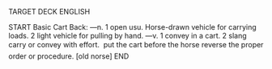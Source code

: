 TARGET DECK
ENGLISH

START
Basic
Cart
Back: —n. 1 open usu. Horse-drawn vehicle for carrying loads. 2 light vehicle for pulling by hand. —v. 1 convey in a cart. 2 slang carry or convey with effort.  put the cart before the horse reverse the proper order or procedure. [old norse]
END
